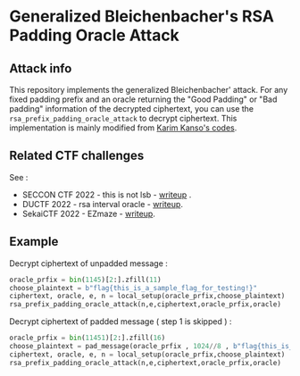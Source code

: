 # Generalized Bleichenbacher's RSA Padding Oracle Attack

## Attack info

This repository implements the generalized Bleichenbacher' attack. For any fixed padding prefix and an oracle returning the "Good Padding"  or "Bad padding" information of the decrypted ciphertext, you can use the `rsa_prefix_padding_oracle_attack` to decrypt ciphertext. This implementation is mainly modified from [Karim Kanso's codes](https://gist.github.com/kazkansouh/e4d710c6a6928187323fa164bdd70401). 



## Related CTF challenges

See : 

- SECCON CTF 2022 - this is not lsb - [writeup](https://imp.ress.me/blog/2022-11-13/seccon-ctf-2022/#this-is-not-lsb) .
- DUCTF 2022  - rsa interval oracle - [writeup](https://github.com/DownUnderCTF/Challenges_2022_Public#crypto).
- SekaiCTF 2022 - EZmaze - [writeup](https://jsur.in/posts/2022-10-03-sekai-ctf-2022-ezmaze-writeup).



## Example

Decrypt ciphertext of unpadded message :

``` python
oracle_prfix = bin(1145)[2:].zfill(11)
choose_plaintext = b"flag{this_is_a_sample_flag_for_testing!}"    
ciphertext, oracle, e, n = local_setup(oracle_prfix,choose_plaintext)
rsa_prefix_padding_oracle_attack(n,e,ciphertext,oracle_prfix,oracle)
```

Decrypt ciphertext of padded message ( step 1 is skipped ) :

``` python
oracle_prfix = bin(11451)[2:].zfill(16)
choose_plaintext = pad_message(oracle_prfix , 1024//8 , b"flag{this_is_a_sample_flag_for_testing!}")
ciphertext, oracle, e, n = local_setup(oracle_prfix,choose_plaintext)
rsa_prefix_padding_oracle_attack(n,e,ciphertext,oracle_prfix,oracle)
```

